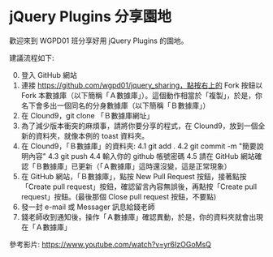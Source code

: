 # jQuery Plugins 分享園地

歡迎來到 WGPD01 班分享好用 jQuery Plugins 的園地。

建議流程如下:

0. 登入 GitHub 網站
1. 連接 https://github.com/wgpd01/jquery_sharing，點按右上的 Fork 按鈕以 Fork 本數據庫（以下簡稱「Ａ數據庫」）。這個動作相當於「複製」，於是，你名下會多出一個同名的分身數據庫（以下簡稱「Ｂ數據庫」）
2. 在 Clound9，git clone 「Ｂ數據庫網址」
3. 為了減少版本衝突的麻煩事，請將你要分享的程式，在 Clound9，放到一個全新的資料夾，就像本例的 toast 資料夾。
4. 在 Clound9，「Ｂ數據庫」的資料夾:
	4.1 git add .
	4.2 git commit -m "簡要說明內容"
	4.3 git push
	4.4 輸入你的 github 帳號密碼
	4.5 請在 GitHub 網站確認「Ｂ數據庫」已更新（「Ａ數據庫」這時還沒變，這是正常現象）
5. 在 GitHub 網站，「Ｂ數據庫」，點按 New Pull Request 按鈕，接著點按「Create pull request」按鈕，確認留言內容無誤後，再點按「Create pull request」按鈕。(最後那個 Close pull request 按鈕，不要點)
6. 發一封 e-mail 或 Messager 訊息給錢老師
7. 錢老師收到通知後，操作「Ａ數據庫」確認異動，於是，你的資料夾就會出現在「Ａ數據庫」

參考影片: https://www.youtube.com/watch?v=yr6IzOGoMsQ
